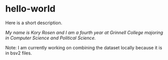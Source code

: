 # hello-world
Here is a short description. 

*My name is Kory Rosen and I am a fourth year at Grinnell College majoring in Computer Science and Political Science.*

Note: I am currently working on combining the dataset locally because it is in bsv2 files. 
